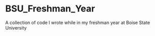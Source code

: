 # BSU_Freshman_Year
A collection of code I wrote while in my freshman year at Boise State University
